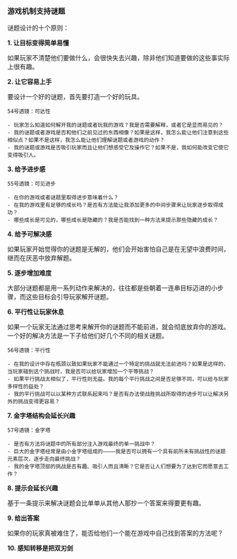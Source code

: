 ### 游戏机制支持谜题

谜题设计的十个原则：

**1. 让目标变得简单易懂**

如果玩家不清楚他们要做什么，会很快失去兴趣，除非他们知道要做的这些事实际上很有趣。

**2. 让它容易上手**

要设计一个好的谜题，首先要打造一个好的玩具。

~~~~
54号透镜：可达性

- 玩家怎么知道如何解开我的谜题或者玩我的游戏？我是否需要解释，或者它是显而易见的？
- 我的谜题或者游戏是否和他们之前见过的东西相像？如果是这样，我怎么能让他们注意到这些相似点？如果不是这样，我怎么能让他们理解谜题或者游戏的动作？
- 我的谜题或游戏是否吸引玩家而且让他们想感受它及操作它？如果不是，我如何能改变它使它变得吸引人。
~~~~

**3. 给予进步感**

~~~~
55号透镜：可见进步

- 在你的游戏或者谜题里取得进步意味着什么？
- 在我的游戏里有足够的成长吗？是否有方法能让我添加更多的中间步骤来让玩家逐步取得成功？
- 哪些成长是可见的，哪些成长是隐藏的？我是否能找到一种方法来提示那些隐藏的成长？
~~~~

**4. 给予可解决感**

如果玩家开始觉得你的谜题是无解的，他们会开始害怕自己是在无望中浪费时间，继而在厌恶中放弃解题。

**5. 逐步增加难度**

大部分谜题都是用一系列动作来解决的，往往都是些朝着一连串目标迈进的小步骤，而这些目标会引导玩家解开谜题。

**6. 平行性让玩家休息**

如果一个玩家无法通过思考来解开你的谜题而不能前进，就会彻底放弃你的游戏。一个好的解决方法是一下子给他们好几个不同的相关谜题。

~~~~
56号透镜：平行性

- 在我的设计中存在瓶颈以致如果玩家不能通过一个特定的挑战就无法前进吗？如果是这样的，当玩家碰到这个挑战时，我是否可以给玩家增加一个平等挑战？
- 如果平行挑战太相似了，平行性则无益。我的每个平行挑战之间是否足够不同，可以给与玩家多样性的益处？
- 我的平行挑战可以以某种方式联系起来吗？是否有办法使战胜挑战所取得的进步可以让解决另外的挑战变得更容易？
~~~~

**7. 金字塔结构会延长兴趣**

~~~~
57号透镜：金字塔

- 是否有方法将谜题中的所有部分注入游戏最终的单一挑战中？
- 巨大的金字塔经常是由小金字塔组成的————我是否可以拥有一个具有前所未有挑战性的谜题元素层次，逐步走向最终挑战？
- 我的金字塔顶部的挑战是否有趣、吸引人而且清晰？它是否让人们想要为了达到它而愿意去工作？
~~~~

**8. 提示会延长兴趣**

基于一条提示来解决谜题会比单单从其他人那抄一个答案来得要更有趣。

**9. 给出答案**

如果你的玩家真被难住了，能否给他们一个能在游戏中自己找到答案的方法呢？

**10. 感知转移是把双刃剑**


